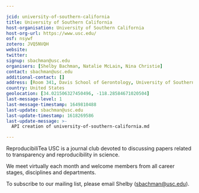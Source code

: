 ```yaml
---

jcid: university-of-southern-california
title: University of Southern California
host-organisation: University of Southern California
host-org-url: https://www.usc.edu/
osf: nsywf
zotero: JVQ5NVQH
website: 
twitter: 
signup: sbachman@usc.edu
organisers: [Shelby Bachman, Natalie McLain, Nina Christie]
contact: sbachman@usc.edu
additional-contact: []
address: [Room 341, Davis School of Gerontology, University of Southern California, 3715 McClintock Avenue, Los Angeles, CA, USA 90089]
country: United States
geolocation: [34.021506327450496, -118.28584671020504]
last-message-level: 1
last-message-timestamp: 1649810488
last-update: sbachman@usc.edu
last-update-timestamp: 1618269586
last-update-message: >-
  API creation of university-of-southern-california.md

---
```


ReproducibiliTea USC is a journal club devoted to discussing papers related to transparency and reproducibility in science.

We meet virtually each month and welcome members from all career stages, disciplines and departments.

To subscribe to our mailing list, please email Shelby (sbachman@usc.edu).
